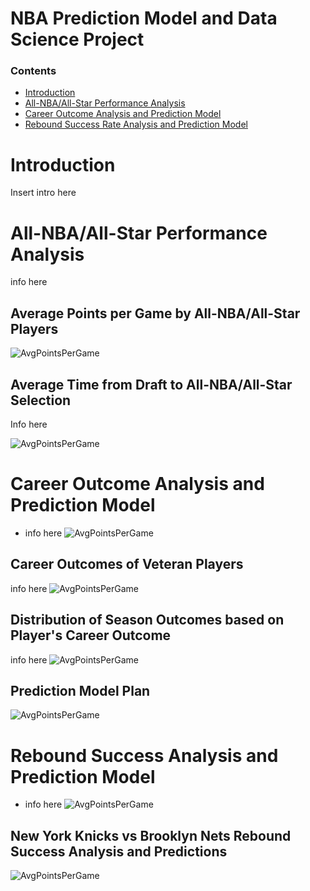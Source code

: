 # NBA Prediction Model and Data Science Project

### Contents
- [Introduction](#Introduction)
- [All-NBA/All-Star Performance Analysis](#all-NBA/all-star-performance-analysis)
- [Career Outcome Analysis and Prediction Model](#career-outcome-analysis-and-prediction-model)
- [Rebound Success Rate Analysis and Prediction Model](#rebound-success-analysis-and-prediction-model)

# Introduction
Insert intro here

# All-NBA/All-Star Performance Analysis
info here

## Average Points per Game by All-NBA/All-Star Players
![AvgPointsPerGame](https://github.com/r-kish/NBA-Prediction-Model/blob/main/images/AvgPoints.png)

## Average Time from Draft to All-NBA/All-Star Selection
Info here

![AvgPointsPerGame](https://github.com/r-kish/NBA-Prediction-Model/blob/main/images/AvgPoints.png)


# Career Outcome Analysis and Prediction Model
- info here
![AvgPointsPerGame](https://github.com/r-kish/NBA-Prediction-Model/blob/main/images/AvgPoints.png)

## Career Outcomes of Veteran Players
info here
![AvgPointsPerGame](https://github.com/r-kish/NBA-Prediction-Model/blob/main/images/AvgPoints.png)

## Distribution of Season Outcomes based on Player's Career Outcome
info here
![AvgPointsPerGame](https://github.com/r-kish/NBA-Prediction-Model/blob/main/images/AvgPoints.png)

## Prediction Model Plan
![AvgPointsPerGame](https://github.com/r-kish/NBA-Prediction-Model/blob/main/images/AvgPoints.png)

# Rebound Success Analysis and Prediction Model
- info here
![AvgPointsPerGame](https://github.com/r-kish/NBA-Prediction-Model/blob/main/images/AvgPoints.png)

## New York Knicks vs Brooklyn Nets Rebound Success Analysis and Predictions
![AvgPointsPerGame](https://github.com/r-kish/NBA-Prediction-Model/blob/main/images/AvgPoints.png)

